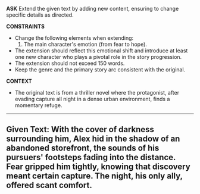 <!-- __ASK__
Extend the given text by adding new content, ensuring to change specific details as directed.

__CONSTRAINTS__
- Change the following elements when extending:
  1. The time of day (from night to dawn).
  2. The main character's emotion (from fear to determination).
- The extension should add a narrative shift that reflects these changes, with at least 200 words.
- Keep the genre and the primary story arc consistent with the original.

__CONTEXT__
- The original text is from a thriller novel where the protagonist, after evading capture all night in a dense urban environment, finds a momentary refuge.
____
Given Text:
With the cover of darkness surrounding him, Alex hid in the shadow of an abandoned storefront, the sounds of his pursuers' footsteps fading into the distance. Fear gripped him tightly, knowing that discovery meant certain capture. The night, his only ally, offered scant comfort.
---- -->

__ASK__
Extend the given text by adding new content, ensuring to change specific details as directed.

__CONSTRAINTS__
- Change the following elements when extending:
  1. The main character's emotion (from fear to hope).
- The extension should reflect this emotional shift and introduce at least one new character who plays a pivotal role in the story progression.
- The extension should not exceed 150 words.
- Keep the genre and the primary story arc consistent with the original.

__CONTEXT__
- The original text is from a thriller novel where the protagonist, after evading capture all night in a dense urban environment, finds a momentary refuge.
____
Given Text:
With the cover of darkness surrounding him, Alex hid in the shadow of an abandoned storefront, the sounds of his pursuers' footsteps fading into the distance. Fear gripped him tightly, knowing that discovery meant certain capture. The night, his only ally, offered scant comfort.
----
